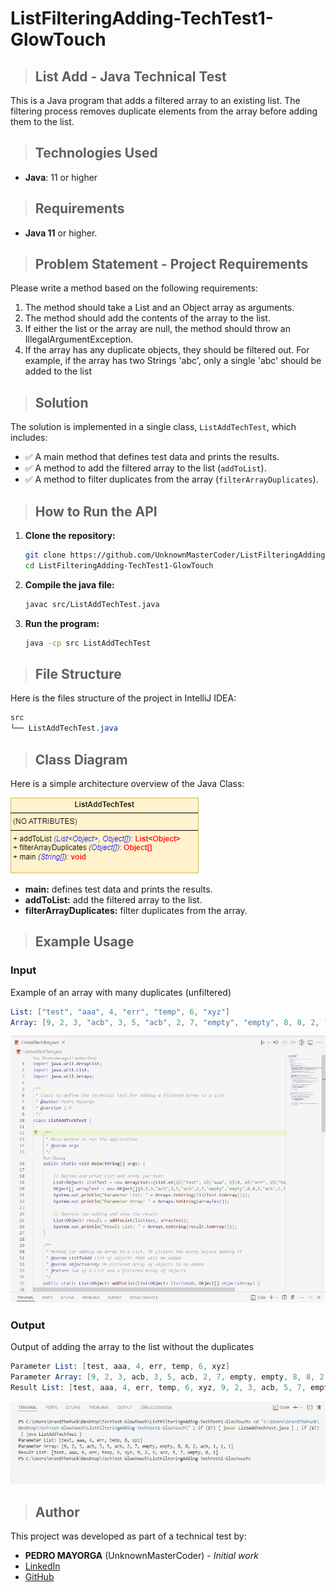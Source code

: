 # ListFilteringAdding-TechTest1-GlowTouch

> ## List Add - Java Technical Test

This is a Java program that adds a filtered array to an existing list. The filtering process removes duplicate elements from the array before adding them to the list.

> ## Technologies Used

- **Java**: 11 or higher

> ## Requirements

- **Java 11** or higher.

> ## Problem Statement - Project Requirements

Please write a method based on the following requirements:

1. The method should take a List and an Object array as arguments.
2. The method should add the contents of the array to the list.
3. If either the list or the array are null, the method should throw an IllegalArgumentException.
4. If the array has any duplicate objects, they should be filtered out. For example, if the array has two Strings 'abc', only a single 'abc' should be added to the list

> ## Solution
The solution is implemented in a single class, `ListAddTechTest`, which includes:

- ✅ A main method that defines test data and prints the results.
- ✅ A method to add the filtered array to the list (`addToList`).
- ✅ A method to filter duplicates from the array (`filterArrayDuplicates`).


> ## How to Run the API

1. **Clone the repository:**

   ```bash
   git clone https://github.com/UnknownMasterCoder/ListFilteringAdding-TechTest1-GlowTouch.git
   cd ListFilteringAdding-TechTest1-GlowTouch
   
2. **Compile the java file:**
   ```bash
   javac src/ListAddTechTest.java
   
3. **Run the program:**
   ```bash
   java -cp src ListAddTechTest

> ## File Structure
Here is the files structure of the project in IntelliJ IDEA:

   ```css
   src
   └── ListAddTechTest.java
   ```

> ## Class Diagram
Here is a simple architecture overview of the Java Class:

![Class Diagram](/docs/ClassDiagram.png "Class Diagram")

- **main:** defines test data and prints the results.
- **addToList:** add the filtered array to the list.
- **filterArrayDuplicates:** filter duplicates from the array.

> ## Example Usage

### Input
Example of an array with many duplicates (unfiltered)

   ```mathematica
   List: ["test", "aaa", 4, "err", "temp", 6, "xyz"]
   Array: [9, 2, 3, "acb", 3, 5, "acb", 2, 7, "empty", "empty", 8, 8, 2, "acb", 1, 1, 1]
   ```

![Class](/docs/Code_TechTest1.jpg "Class")

### Output
Output of adding the array to the list without the duplicates

   ```mathematica
   Parameter List: [test, aaa, 4, err, temp, 6, xyz]
   Parameter Array: [9, 2, 3, acb, 3, 5, acb, 2, 7, empty, empty, 8, 8, 2, acb, 1, 1, 1]
   Result List: [test, aaa, 4, err, temp, 6, xyz, 9, 2, 3, acb, 5, 7, empty, 8, 1]

   ```

![result](/docs/Result_TechTest1.jpg "result")

> ## Author

This project was developed as part of a technical test by:
- **PEDRO MAYORGA** (UnknownMasterCoder) - _Initial work_
- [LinkedIn](https://linkedin.com/in/PedroMayorga)
- [GitHub](https://github.com/UnknownMasterCoder)
